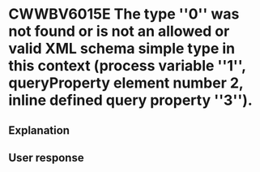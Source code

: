 # CWWBV6015E The type ''0'' was not found or is not an allowed or valid XML schema simple type in this context (process variable ''1'', queryProperty element number 2, inline defined query property ''3'').

## Explanation

## User response